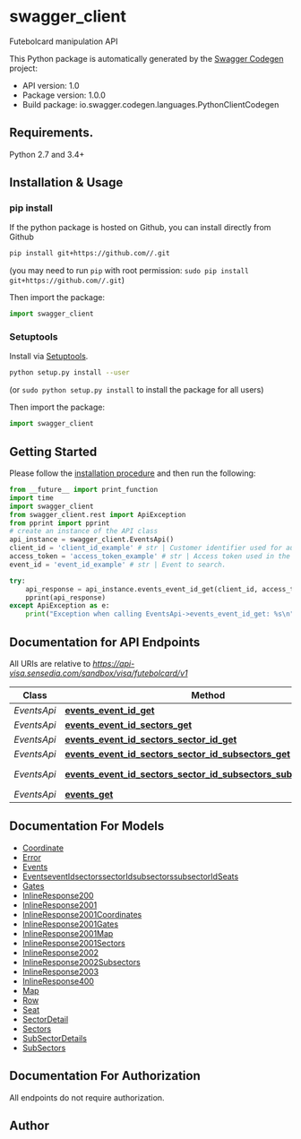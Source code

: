# swagger_client
Futebolcard manipulation API

This Python package is automatically generated by the [Swagger Codegen](https://github.com/swagger-api/swagger-codegen) project:

- API version: 1.0
- Package version: 1.0.0
- Build package: io.swagger.codegen.languages.PythonClientCodegen

## Requirements.

Python 2.7 and 3.4+

## Installation & Usage
### pip install

If the python package is hosted on Github, you can install directly from Github

```sh
pip install git+https://github.com//.git
```
(you may need to run `pip` with root permission: `sudo pip install git+https://github.com//.git`)

Then import the package:
```python
import swagger_client 
```

### Setuptools

Install via [Setuptools](http://pypi.python.org/pypi/setuptools).

```sh
python setup.py install --user
```
(or `sudo python setup.py install` to install the package for all users)

Then import the package:
```python
import swagger_client
```

## Getting Started

Please follow the [installation procedure](#installation--usage) and then run the following:

```python
from __future__ import print_function
import time
import swagger_client
from swagger_client.rest import ApiException
from pprint import pprint
# create an instance of the API class
api_instance = swagger_client.EventsApi()
client_id = 'client_id_example' # str | Customer identifier used for authentication.
access_token = 'access_token_example' # str | Access token used in the authentication.
event_id = 'event_id_example' # str | Event to search.

try:
    api_response = api_instance.events_event_id_get(client_id, access_token, event_id)
    pprint(api_response)
except ApiException as e:
    print("Exception when calling EventsApi->events_event_id_get: %s\n" % e)

```

## Documentation for API Endpoints

All URIs are relative to *https://api-visa.sensedia.com/sandbox/visa/futebolcard/v1*

Class | Method | HTTP request | Description
------------ | ------------- | ------------- | -------------
*EventsApi* | [**events_event_id_get**](docs/EventsApi.md#events_event_id_get) | **GET** /events/{eventId} | 
*EventsApi* | [**events_event_id_sectors_get**](docs/EventsApi.md#events_event_id_sectors_get) | **GET** /events/{eventId}/sectors | 
*EventsApi* | [**events_event_id_sectors_sector_id_get**](docs/EventsApi.md#events_event_id_sectors_sector_id_get) | **GET** /events/{eventId}/sectors/{sectorId} | 
*EventsApi* | [**events_event_id_sectors_sector_id_subsectors_get**](docs/EventsApi.md#events_event_id_sectors_sector_id_subsectors_get) | **GET** /events/{eventId}/sectors/{sectorId}/subsectors | 
*EventsApi* | [**events_event_id_sectors_sector_id_subsectors_subsector_id_get**](docs/EventsApi.md#events_event_id_sectors_sector_id_subsectors_subsector_id_get) | **GET** /events/{eventId}/sectors/{sectorId}/subsectors/{subsectorId} | 
*EventsApi* | [**events_get**](docs/EventsApi.md#events_get) | **GET** /events | 


## Documentation For Models

 - [Coordinate](docs/Coordinate.md)
 - [Error](docs/Error.md)
 - [Events](docs/Events.md)
 - [EventseventIdsectorssectorIdsubsectorssubsectorIdSeats](docs/EventseventIdsectorssectorIdsubsectorssubsectorIdSeats.md)
 - [Gates](docs/Gates.md)
 - [InlineResponse200](docs/InlineResponse200.md)
 - [InlineResponse2001](docs/InlineResponse2001.md)
 - [InlineResponse2001Coordinates](docs/InlineResponse2001Coordinates.md)
 - [InlineResponse2001Gates](docs/InlineResponse2001Gates.md)
 - [InlineResponse2001Map](docs/InlineResponse2001Map.md)
 - [InlineResponse2001Sectors](docs/InlineResponse2001Sectors.md)
 - [InlineResponse2002](docs/InlineResponse2002.md)
 - [InlineResponse2002Subsectors](docs/InlineResponse2002Subsectors.md)
 - [InlineResponse2003](docs/InlineResponse2003.md)
 - [InlineResponse400](docs/InlineResponse400.md)
 - [Map](docs/Map.md)
 - [Row](docs/Row.md)
 - [Seat](docs/Seat.md)
 - [SectorDetail](docs/SectorDetail.md)
 - [Sectors](docs/Sectors.md)
 - [SubSectorDetails](docs/SubSectorDetails.md)
 - [SubSectors](docs/SubSectors.md)


## Documentation For Authorization

 All endpoints do not require authorization.


## Author



